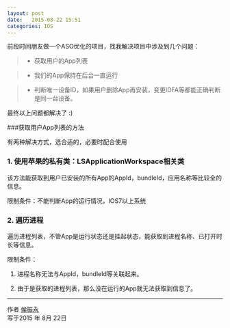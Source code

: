 ```yaml
---
layout: post
date:   2015-08-22 15:51
categories: IOS
---
```


前段时间朋友做一个ASO优化的项目，找我解决项目中涉及到几个问题：

> * 获取用户的App列表

> * 我们的App保持在后台一直运行

> * 判断唯一设备ID，如果用户删除App再安装，变更IDFA等都能正确判断是同一台设备。

最终以上问题都解决了 :)


###获取用户App列表的方法

有两种解决方式，选合适的，必要时配合使用

### 1. 使用苹果的私有类：LSApplicationWorkspace相关类

该方法能获取到用户已安装的所有App的AppId，bundleId，应用名称等比较全的信息。

限制条件：不能判断App的运行情况，IOS7以上系统

### 2. 遍历进程

遍历进程列表，不管App是运行状态还是挂起状态，能获取到进程名称、已打开时长等信息。

限制条件：

1. 进程名称无法与AppId，bundleId等关联起来。

2. 由于是获取的进程列表，那么没在运行的App就无法获取到信息了。

------



作者 [侯振永][1]     
写于2015 年 8月 22日

[1]: https://zhenyonghou.github.io/